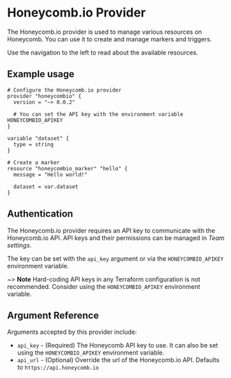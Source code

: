 # Honeycomb.io Provider

The Honeycomb.io provider is used to manage various resources on Honeycomb. You can use it to create and manage markers and triggers.

Use the navigation to the left to read about the available resources.

## Example usage

```hcl
# Configure the Honeycomb.io provider
provider "honeycombio" {
  version = "~> 0.0.2"

  # You can set the API key with the environment variable HONEYCOMBIO_APIKEY
}

variable "dataset" {
  type = string
}

# Create a marker
resource "honeycombio_marker" "hello" {
  message = "Hello world!"

  dataset = var.dataset
}
```

## Authentication

The Honeycomb.io provider requires an API key to communicate with the Honeycomb.io API. API keys and their permissions can be managed in _Team settings_.

The key can be set with the `api_key` argument or via the `HONEYCOMBIO_APIKEY` environment variable.

~> **Note** Hard-coding API keys in any Terraform configuration is not recommended. Consider using the `HONEYCOMBIO_APIKEY` environment variable.

## Argument Reference

Arguments accepted by this provider include:

* `api_key` - (Required) The Honeycomb API key to use. It can also be set using the `HONEYCOMBIO_APIKEY` environment variable.
* `api_url` - (Optional) Override the url of the Honeycomb.io API. Defaults to `https://api.honeycomb.io`
